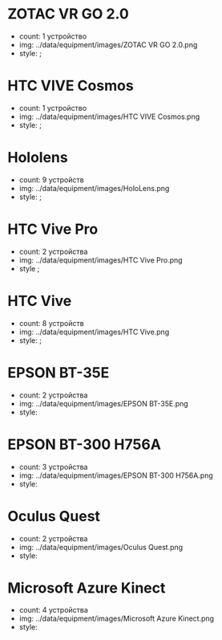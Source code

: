 # ZOTAC VR GO 2.0

- count: 1 устройство
- img: ../data/equipment/images/ZOTAC VR GO 2.0.png
- style: ;

# HTC VIVE Cosmos

- count: 1 устройство
- img: ../data/equipment/images/HTC VIVE Cosmos.png
- style: ;

# Hololens

- count: 9 устройств
- img: ../data/equipment/images/HoloLens.png
- style: ;

# HTC Vive Pro

- count: 2 устройства
- img: ../data/equipment/images/HTC Vive Pro.png
- style ;

# HTC Vive

- count: 8 устройств
- img: ../data/equipment/images/HTC Vive.png
- style: ;

# EPSON BT-35E

- count: 2 устройства
- img: ../data/equipment/images/EPSON BT-35E.png
- style:

# EPSON BT-300 H756A

- count: 3 устройства
- img: ../data/equipment/images/EPSON BT-300 H756A.png
- style:

# Oculus Quest

- count: 2 устройства
- img: ../data/equipment/images/Oculus Quest.png
- style:

# Microsoft Azure Kinect

- count: 4 устройства
- img: ../data/equipment/images/Microsoft Azure Kinect.png
- style: